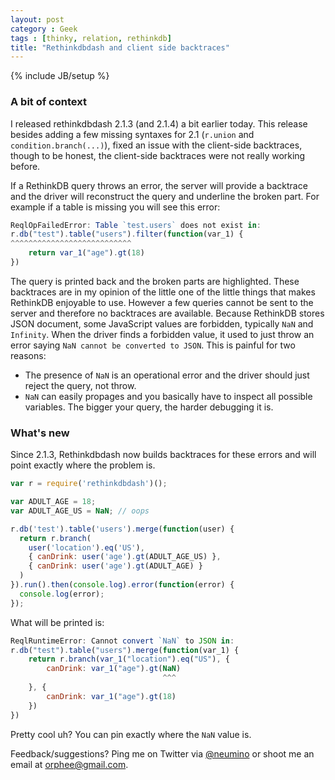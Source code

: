 ```yaml
---
layout: post
category : Geek
tags : [thinky, relation, rethinkdb]
title: "Rethinkdbdash and client side backtraces"
---
```

{% include JB/setup %}

### A bit of context

I released rethinkdbdash 2.1.3 (and 2.1.4) a bit earlier today. This release besides adding
a few missing syntaxes for 2.1 (`r.union` and `condition.branch(...)`),
fixed an issue with the client-side backtraces, though to be honest, the client-side
backtraces were not really working before.

If a RethinkDB query throws an error, the server will provide a backtrace and the
driver will reconstruct the query and underline the broken part. For example
if a table is missing you will see this error:

```js
ReqlOpFailedError: Table `test.users` does not exist in:
r.db("test").table("users").filter(function(var_1) {
^^^^^^^^^^^^^^^^^^^^^^^^^^^                         
    return var_1("age").gt(18)
})
```

The query is printed back and the broken parts are highlighted. These backtraces are in my
opinion of the little one of the little things that makes RethinkDB enjoyable to use.
However a few queries cannot be sent to the server and therefore no backtraces are available.
Because RethinkDB stores JSON document, some JavaScript values are forbidden, typically `NaN` and `Infinity`.
When the driver finds a forbidden value, it used to just throw an error saying `NaN cannot be converted to JSON`.
This is painful for two reasons:

- The presence of `NaN` is an operational error and the driver should just reject the query, not throw.
- `NaN` can easily propages and you basically have to inspect all possible variables. The bigger your
query, the harder debugging it is.


### What's new

Since 2.1.3, Rethinkdbdash now builds backtraces for these errors and
will point exactly where the problem is.


```js
var r = require('rethinkdbdash')();

var ADULT_AGE = 18;
var ADULT_AGE_US = NaN; // oops

r.db('test').table('users').merge(function(user) {
  return r.branch(
    user('location').eq('US'),
    { canDrink: user('age').gt(ADULT_AGE_US) },
    { canDrink: user('age').gt(ADULT_AGE) }
  )
}).run().then(console.log).error(function(error) {
  console.log(error);
});
```

What will be printed is:

```js
ReqlRuntimeError: Cannot convert `NaN` to JSON in:
r.db("test").table("users").merge(function(var_1) {
    return r.branch(var_1("location").eq("US"), {
        canDrink: var_1("age").gt(NaN)
                                  ^^^ 
    }, {
        canDrink: var_1("age").gt(18)
    })
})
```

Pretty cool uh? You can pin exactly where the `NaN` value is.


Feedback/suggestions? Ping me on Twitter via [@neumino](https://twitter.com/neumino)
or shoot me an email at [orphee@gmail.com](mailto:orphee@gmai.com).
